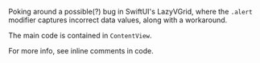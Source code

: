 Poking around a possible(?) bug in SwiftUI's LazyVGrid, where the `.alert` modifier captures incorrect data values, along with a workaround.

The main code is contained in `ContentView`.

For more info, see inline comments in code.
